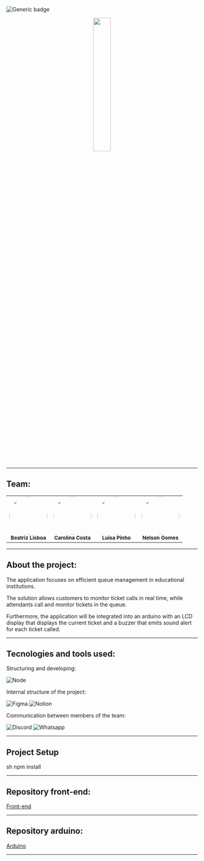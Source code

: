 ![Generic badge](https://img.shields.io/badge/status-progress-133e1a)

<div align="center">
<img src="https://github.com/carolinacosta4/NextIn/blob/main/src/assets/logo.png" width="30%">
</div>

<hr>

## Team:

<table align="center">
    <tr>
        <td align="center">
        <img style="border-radius: 50%; width="100px;"" src="https://avatars.githubusercontent.com/u/99557581?v=4" width="100px;"><br>
        <sub>
        <b>Beatriz Lisboa</br>
        </td>
	<td align="center">
        <img style="border-radius: 50%; width="100px;"" src="https://avatars.githubusercontent.com/u/115319284?s=400" width="100px;"><br>
        <sub>
        <b>Carolina Costa</br>
        </td>
        <td align="center">
        <img style="border-radius: 50%; width="100px;"" src="https://avatars.githubusercontent.com/u/115488248?v=4" width="100px;"><br>
        <sub>
        <b>Luisa Pinho</br>
        </td>
        <td align="center">
        <img style="border-radius: 50%; width="100px;"" src="https://avatars.githubusercontent.com/u/115488710?v=4" width="100px;"><br>
        <sub>
        <b>Nelson Gomes</br>
        </td>
    </tr>
</table>

<hr>

## About the project:

The application focuses on efficient queue management in educational institutions. 

The solution allows customers to monitor ticket calls in real time, while attendants call and monitor tickets in the queue. 

Furthermore, the application will be integrated into an arduino with an LCD display that displays the current ticket and a buzzer that emits sound alert for each ticket called.

<hr>


## Tecnologies and tools used:

Structuring and developing:

![Node](https://img.shields.io/badge/node.js-339933?style=for-the-badge&logo=Node.js&logoColor=white)

Internal structure of the project:

![Figma](https://img.shields.io/badge/figma-%23F24E1E.svg?style=for-the-badge&logo=figma&logoColor=white)
![Notion](https://img.shields.io/badge/Notion-000000?style=for-the-badge&logo=notion&logoColor=white)

Communication between members of the team:

![Discord](https://img.shields.io/badge/Discord-7289DA?style=for-the-badge&logo=discord&logoColor=white)
![Whatsapp](https://img.shields.io/badge/WhatsApp-25D366?style=for-the-badge&logo=whatsapp&logoColor=white)

<hr>

## Project Setup

sh
npm install


<hr>


## Repository front-end:

[Front-end](https://github.com/carolinacosta4/NextIn)

<hr>

## Repository arduino:

[Arduino](https://github.com/carolinacosta4/NextIn-Arduino)

<hr>
